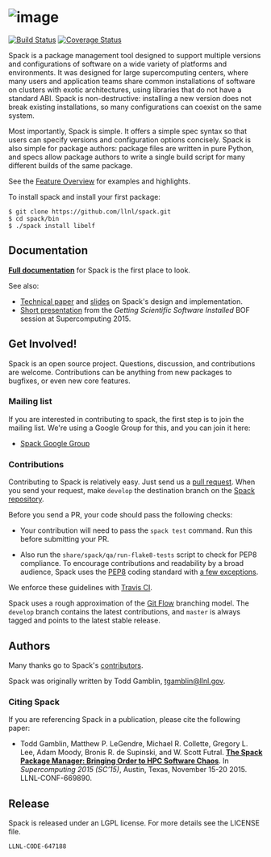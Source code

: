 ![image](share/spack/logo/spack-logo-text-64.png "Spack")
============

[![Build Status](https://travis-ci.org/LLNL/spack.svg?branch=develop)](https://travis-ci.org/LLNL/spack)
[![Coverage Status](https://coveralls.io/repos/github/LLNL/spack/badge.svg?branch=develop)](https://coveralls.io/github/LLNL/spack?branch=develop)

Spack is a package management tool designed to support multiple
versions and configurations of software on a wide variety of platforms
and environments. It was designed for large supercomputing centers,
where many users and application teams share common installations of
software on clusters with exotic architectures, using libraries that
do not have a standard ABI. Spack is non-destructive: installing a new
version does not break existing installations, so many configurations
can coexist on the same system.

Most importantly, Spack is simple. It offers a simple spec syntax so
that users can specify versions and configuration options
concisely. Spack is also simple for package authors: package files are
written in pure Python, and specs allow package authors to write a
single build script for many different builds of the same package.

See the
[Feature Overview](http://software.llnl.gov/spack/features.html)
for examples and highlights.

To install spack and install your first package:

    $ git clone https://github.com/llnl/spack.git
    $ cd spack/bin
    $ ./spack install libelf

Documentation
----------------

[**Full documentation**](http://software.llnl.gov/spack) for Spack is
the first place to look.

See also:
  * [Technical paper](http://www.computer.org/csdl/proceedings/sc/2015/3723/00/2807623.pdf) and
    [slides](https://tgamblin.github.io/files/Gamblin-Spack-SC15-Talk.pdf) on Spack's design and implementation.
  * [Short presentation](https://tgamblin.github.io/files/Gamblin-Spack-Lightning-Talk-BOF-SC15.pdf) from the *Getting Scientific Software Installed* BOF session at Supercomputing 2015.


Get Involved!
------------------------

Spack is an open source project.  Questions, discussion, and
contributions are welcome. Contributions can be anything from new
packages to bugfixes, or even new core features.

### Mailing list

If you are interested in contributing to spack, the first step is to
join the mailing list.  We're using a Google Group for this, and you
can join it here:

  * [Spack Google Group](https://groups.google.com/d/forum/spack)

### Contributions

Contributing to Spack is relatively easy.  Just send us a
[pull request](https://help.github.com/articles/using-pull-requests/).
When you send your request, make ``develop`` the destination branch on the
[Spack repository](https://github.com/LLNL/spack).

Before you send a PR, your code should pass the following checks:

* Your contribution will need to pass the `spack test` command.
  Run this before submitting your PR.

* Also run the `share/spack/qa/run-flake8-tests` script to check for PEP8 compliance.
  To encourage contributions and readability by a broad audience,
  Spack uses the [PEP8](https://www.python.org/dev/peps/pep-0008/) coding
  standard with [a few exceptions](https://github.com/LLNL/spack/blob/develop/.flake8).

We enforce these guidelines with [Travis CI](https://travis-ci.org/LLNL/spack).

Spack uses a rough approximation of the [Git
Flow](http://nvie.com/posts/a-successful-git-branching-model/)
branching model.  The ``develop`` branch contains the latest
contributions, and ``master`` is always tagged and points to the
latest stable release.


Authors
----------------
Many thanks go to Spack's [contributors](https://github.com/llnl/spack/graphs/contributors).

Spack was originally written by Todd Gamblin, tgamblin@llnl.gov.

### Citing Spack

If you are referencing Spack in a publication, please cite the following paper:

 * Todd Gamblin, Matthew P. LeGendre, Michael R. Collette, Gregory L. Lee,
   Adam Moody, Bronis R. de Supinski, and W. Scott Futral.
   [**The Spack Package Manager: Bringing Order to HPC Software Chaos**](http://www.computer.org/csdl/proceedings/sc/2015/3723/00/2807623.pdf).
   In *Supercomputing 2015 (SC’15)*, Austin, Texas, November 15-20 2015. LLNL-CONF-669890.

Release
----------------
Spack is released under an LGPL license.  For more details see the
LICENSE file.

``LLNL-CODE-647188``

